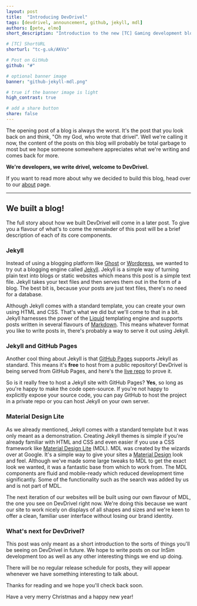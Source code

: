 ```yaml
---
layout: post
title:  "Introducing DevDrivel"
tags: [devdrivel, announcement, github, jekyll, mdl]
authors: [pete, elmo]
short_description: "Introduction to the new [TC] Gaming development blog"

# [TC] ShortURL
shorturl: "tc-g.uk/AKVo"

# Post on GitHub
github: "#"

# optional banner image
banner: "github-jekyll-mdl.png"

# true if the banner image is light
high_contrast: true

# add a share button
share: false
---
```

The opening post of a blog is always the worst. It's the post that you look back on and think, "Oh my God, who wrote that drivel". Well we're calling it now, the content of the posts on this blog will probably be total garbage to most but we hope someone somewhere appreciates what we're writing and comes back for more.

**We're developers, we write drivel, welcome to DevDrivel.**

If you want to read more about why we decided to build this blog, head over to our [about] page.

---

## We built a blog!

The full story about how we built DevDrivel will come in a later post. To give you a flavour of what's to come the remainder of this post will be a brief description of each of its core components.

### Jekyll

Instead of using a blogging platform like [Ghost] or [Wordpress], we wanted to try out a blogging engine called [Jekyll]. Jekyll is a simple way of turning plain text into blogs or static websites which means this post is a simple text file. Jekyll takes your text files and then serves them out in the form of a blog. The best bit is, because your posts are just text files, there's no need for a database.

Although Jekyll comes with a standard template, you can create your own using HTML and CSS. That's what we did but we'll come to that in a bit. Jekyll harnesses the power of the [Liquid] templating engine and supports posts written in several flavours of [Markdown]. This means whatever format you like to write posts in, there's probably a way to serve it out using Jekyll.

### Jekyll and GitHub Pages

Another cool thing about Jekyll is that [GitHub Pages] supports Jekyll as standard. This means it's **free** to host from a public repository! DevDrivel is being served from GitHub Pages, and here's the [live repo] to prove it.

So is it really free to host a Jekyll site with GitHub Pages? **Yes**, so long as you're happy to make the code open-source. If you're not happy to explicitly expose your source code, you can pay GitHub to host the project in a private repo or you can host Jekyll on your own server.

### Material Design Lite

As we already mentioned, Jekyll comes with a standard template but it was only meant as a demonstration. Creating Jekyll themes is simple if you're already familiar with HTML and CSS and even easier if you use a CSS framework like [Material Design Lite] (MDL). MDL was created by the wizards over at Google. It's a simple way to give your sites a [Material Design] look and feel. Although we've made some large tweaks to MDL to get the exact look we wanted, it was a fantastic base from which to work from. The MDL components are fluid and mobile-ready which reduced development time significantly. Some of the functionality such as the search was added by us and is not part of MDL.

The next iteration of our websites will be built using our own flavour of MDL, the one you see on DevDrivel right now. We're doing this because we want our site to work nicely on displays of all shapes and sizes and we're keen to offer a clean, familiar user interface without losing our brand identity.

### What's next for DevDrivel?

This post was only meant as a short introduction to the sorts of things you'll be seeing on DevDrivel in future. We hope to write posts on our InSim development too as well as any other interesting things we end up doing.

There will be no regular release schedule for posts, they will appear whenever we have something interesting to talk about.

Thanks for reading and we hope you'll check back soon.

Have a very merry Christmas and a happy new year!

[about]: /about
[Wordpress]: http://wordpress.com
[Ghost]: https://ghost.org
[Jekyll]: http://jekyllrb.com
[Liquid]: https://github.com/Shopify/liquid
[Markdown]: http://daringfireball.net/projects/markdown
[GitHub Pages]: http://pages.github.com
[live repo]: https://github.com/TC-Gaming/DevDrivel
[Material Design Lite]: http://getmdl.io
[Material Design]: http://google.com/design/spec
